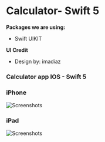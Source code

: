 # Calculator- Swift 5



**Packages we are using:**

- Swift UIKIT


**UI Credit**

- Design by: imadiaz

### Calculator app IOS - Swift 5


### iPhone
![Screenshots](https://i.ibb.co/XYTHqDd/Simulator-Screen-Shot-i-Phone-11-Pro-2020-08-09-at-11-21-21.png)

### iPad
![Screenshots](https://i.ibb.co/9hxSbY9/Simulator-Screen-Shot-i-Pad-7th-generation-2020-08-09-at-11-22-14.png)
